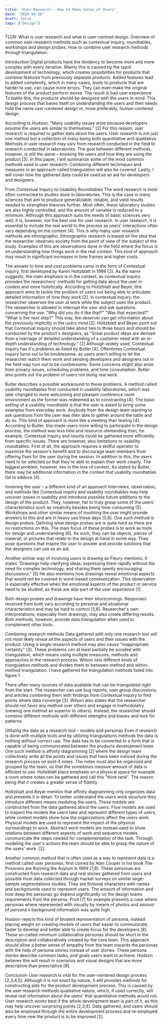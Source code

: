 ```yaml
---
title: "User Research – How to Make Sense of Users"
date: "2020-04-16"
draft: false
tags: ["Design"]
---
```


TLDR:
What is user research and what is user-centred design. Overview of common user-research methods such as contextual inquiry, roundtables, workshops and design probes. How to combine user research methods through triangulation.

Introduction
Digital products have the tendency to become more and more complex with every iteration. Mainly this is caused by the rapid development of technology, which creates possibilities for products that combine features from previously separate products. Added features lead to added complexity, which in many cases, leads to products that are harder to use, can cause more errors. They can even make the original features of the product perform worse. The result is bad user experience. To battle this, the products should be designed with the users in mind. This design process that bases itself on understanding the users and their needs hold the name user-centered design or, more preferably, human-centered design.

According to Hudson, "Many usability issues arise because developers assume the users are similar to themselves." [2] For this reason, user research is required to gather data about the users. User research is not just one method but a collection of many being both quantitative and qualitative. Methods in user research may vary from research conducted in the field to research conducted in laboratories. The goal between different methods, however, is still the same – knowing the users and how they are using the product [3]. In this paper, I will summarize some of the most common methods used in user research. Combining different techniques and measures in an approach called triangulation will also be covered. Lastly, I will cover how the gathered data could be used as an aid for developers and designers.

From Contextual Inquiry to Usability Roundtables
The word research is most often connected to studies done in laboratories. This is the case in many sciences that aim to produce generalizable, reliable, and valid results needed to strengthen theories further. Most often, these laboratory studies are also highly controlled, and the amount of variable is reduced to a minimum. Although this approach suits the needs of basic sciences very well, it is, however, not the best one for user research. In user research, it is essential to include the real world to the process as users' interactions often vary depending on the context [4]. This is why many user research methods are ethnographic. Ethnographic research is based on the idea that the researcher observes society from the point of view of the subject of the study. Examples of this are observations done in the field where the focus is on understanding how things work in the real context. This kind of approach may result in significant increases in time frames and higher costs.

The answer to time and cost problems came in the form of Contextual inquiry, first developed by Karen Holtzblatt in 1986 [2]. As the name suggests, the main emphasis is in the context, as contextual inquiry provides the researchers' methods for getting data about the user in context and more holistically. According to Holtzblatt and Beyer, this approach aims to tackle the problem of users not being able to articulate detailed information of how they work [2]. In contextual inquiry, the researcher observes the user at work while the subject uses the product. The researcher is allowed to interrupt the user and ask questions concerning the use: "Why did you do it like that?" "Was that expected?" "What is the next step?" This way, the observer can get information about the previously implicitly in the users mind [2]. Holtzblatt and Beyer point out that Contextual inquiry should take about two to three hours and should be conducted by the product's designers, as "Great product ideas are derived from a marriage of detailed understanding of a customer need with an in-depth understanding of technology." [2]
Although widely used, Contextual inquiry has it's problems as listed by Butler [4]. Oftentimes Contextual inquiry turns out to be troublesome, as users aren't willing to let the researcher watch them work and sending developers and designers out in the field may turn out to be cumbersome. Some concerns might also arise from privacy issues, scheduling problems, and time consumption. Butler also points out the problem of users not doing real work.

Butler describes a possible workaround to these problems. A method called usability roundtables first conducted in usability laboratories, which was later changed to more welcoming and pleasant conference room environment as the former was redeemed as to constraining [4]. The basic setting of a usability roundtable is that the user is asked to bring some examples from everyday work. Anybody from the design team wanting to ask questions from the user was then able to gather around the table and do so. This kind of approach is more like a meeting than testing [4]. According to Butler, this made users more willing to participate in the design process, the method was less time and resource-demanding than, for example, Contextual inquiry and results could be gathered more efficiently from specific issues. There are however, also limitations to usability roundtables. First of all, the approach requires a skillful operator to maximize the session's benefit and to discourage team members from offering fixes for the user during the session. In addition to this, the users need to be selected so that they're able to explain their work clearly. The biggest problem, however, lies in the loss of context. As stated by Butler, there may be additional information in the context that usability roundtables fail to adduce [4].

Involving the user – a different kind of an approach
Interviews, observation, and methods like Contextual inquiry and usability roundtables may help uncover issues in usability and introduce possible future additions to the design of the product. They, however, fail to truly grasp some of the users' characteristics such as creativity besides being time-consuming [5]. Workshops and other similar means of involving the user might provide answers to this and are in heavy use these days [5,6].
One such method is design probes. Defining what design probes are is quite hard as there are no restrictions on this. The main focus of these probes is to work as tools for design and understanding [6]. As such, they can be objects, pieces of material, or pictures that relate to the design at hand in some way. They pose questions that inspire the user to answer and provide solutions that the designers can use as an aid.

Another similar way of involving users is drawing as Fleury mentions. It states "Drawings help clarifying ideas, expressing them rapidly without the need for complex technology, and sharing them openly encouraging discussions." [5] He also mentions how drawings reveal emotional aspects that would not be covered in word-based communication. This observation is especially effective when the emotional aspects of the product or service need to be studied, as these are also part of the user experience [1].

Both design probes and drawings have their shortcomings. Responses received from both vary according to personal and situational characteristics and may be hard to control [5,6]. Researcher's own interpretations, especially from drawings, may also create differing results. Both methods, however, provide data triangulation when used to complement other tools.

Combining research methods
Data gathered with only one research tool will not most likely reveal all the aspects of users and their issues with the product. Using a single research method may also cause "inappropriate certainty" [3]. These problems can at least partially be avoided with triangulation, which means using multiple measures, methods and approaches in the research process. Wilson lists different kinds of triangulation methods and divides them to between-method and within-method triangulation. I have gathered the triangulation methods listed into figure 1.

There often many sources of data available that can be triangulated right from the start. The researcher can use bug reports, user group discussions, and articles combining them with findings from Contextual inquiry to find points where data converge [3]. Wilson also states that the researcher should not favor any method over others and engage in methodolatry (viewing one method as superior to others). Instead, the researcher should combine different methods with different strengths and biases and look for patterns.

Utilizing the data as a research tool – models and personas
Even if research is done with multiple tools and by utilizing triangulations methods the data is nothing without correct use. The data has to be converted to a form that is capable of being communicated between the products development team. One such method is affinity diagramming [2] where the design team collectively write all the points and issues that have been noticed during the research process on post-it notes. The notes must also be organized and grouped by the team, so that the sometimes massive amount of data is efficient to use. Holtzblatt place emphasis on a physical space for example a room where notes can be gathered and call this "think tank". The reason being that it creates a greater sense of fidelity.

Holtzblatt and Beyer mention that affinity diagramming only organizes data and presents it in detail. To better understand the users work structure they introduce different means modeling the users. These models are constructed from the data gathered about the users. Flow models are used to inspect the models the users take and represent different types of users, while context models show how the organizations affect the users work. Physical models are used to represent the impact of the physical surroundings to work. Abstract work models are instead used to show relations between different aspects of work and sequence models communicate the steps needed for complementation of the task. Through modeling the user's actions the team should be able to grasp the nature of the users' work. [2].

Another common method that is often used as a way to represent data is a method called user personas, first coined by Alan Cooper in his book The Prisoners are Running the Asylum in 1999 [7,8]. These personas are constructed from research data and real stories gathered from users and possible from data collected through market surveys on similar large-sample segmentations studies. They are fictional characters with names and backgrounds used to represent users. The amount of information and how deep the personas go depend significantly on the design teams requirements from the persona. Pruit [7] for example presents a case where personas where represented with visually by means of photos and amount of persona's background information was quite high.

Hudson rejects this kind of bloated representation of persona, instead placing weight on creating models of users that easier to communicate, faster to develop and better able to create focus for the developers [8]. These so-called minimum collaborative personas should be short in the description and collaboratively created by the core team. This approach should allow a better sense of empathy from the team towards the personas with the help of persona stories instead of user stories. These persona stories describe common tasks, and goals users want to achieve. Hudson believes this will result in scenarios and visual designs that are more descriptive than prescriptive [8].

Conclusion
User research is vital for the user-centered design process [2,3,4,5]. Although it is not exact by nature, it still provides methods for constructing aids for the product development process. This is caused by the user research methods qualitative nature, which, if used correctly, will reveal real information about the users' that quantitative methods would not. User research works best if the whole development team is part of it, as this may help uncover surprising points [2,3,4]. Data gathered, and users should also be employed through the entire development process and re-employed every time new the product is to be improved [2].
